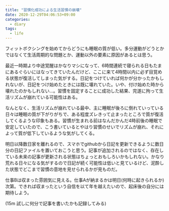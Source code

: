 ```yaml
---
title: "習慣化成功による生活習慣の崩壊"
date: 2020-12-29T04:06:53+09:00
categories:
  - diary
tags:
  - life
---
```


フィットボクシングを始めてからどうにも睡眠の質が低い。多分運動がどうとかではなくて生活周期的な問題とか、運動以外の要素に原因があるとは思う。

最近一時期より中途覚醒はかなりマシになって、6時間連続で寝られる日もたまにあるぐらいにはなってきていたんだけど、ここに来て4時間以内に必ず目覚める状態が復活してしまった気がする。日記をつけていれば何かが分かったかもしれないが、日記をつけ始めたときには既に壊れていた。いや、付け始めた時から壊れたのかもしれない…。習慣を固定することに成功した結果、完遂に拘って生活リズムが崩れている可能性はある。

なんとなく、生活リズムが崩れている最中、主に睡眠が後ろに倒れていっている日々は睡眠の質が下がりがちで、ある程度ズレきって止まったところで質が復活してくるような印象もある。習慣が生まれる前はなんだかんだ4時前後の睡眠で安定していたので、こう書いているとやはり習慣のせいでリズムが崩れ、それによって質が低下しているような気がしてくる。

明日以降数日家を離れるので、スマホでgithubから日記を更新できるように数日分の日記ファイルを置いておこうと思う。記事が追加されるのではなく、存在している未来の記事が更新される状態はちょっとおもしろいかもしれない。かなり荒れる日々になる気がするので日記が続く可能性は低いと見ているけど、泥酔した状態でどこまで習慣の意地を見せられるかが見ものだ。

仕事Bは収まった雰囲気に見える。仕事Aが納まるかは明日(何時に起きられるか)次第。できれば収まったという自信を以て年を越えたいので、起床後の自分には期待しよう。

(15m 試しに何分で記事を書いたかも記録してみる)
